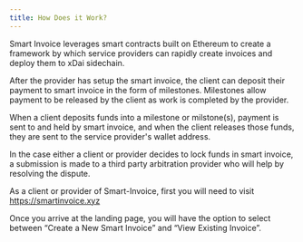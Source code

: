 ```yaml
---
title: How Does it Work?
---
```


Smart Invoice leverages smart contracts built on Ethereum to create a framework by which service providers can rapidly create invoices and deploy them to xDai sidechain.

After the provider has setup the smart invoice, the client can deposit their payment to smart invoice in the form of milestones. Milestones allow payment to be released by the client as work is completed by the provider.

When a client deposits funds into a milestone or milstone(s), payment is sent to and held by smart invoice, and when the client releases those funds, they are sent to the service provider's wallet address.

In the case either a client or provider decides to lock funds in smart invoice, a submission is made to a third party arbitration provider who will help by resolving the dispute.

As a client or provider of Smart-Invoice, first you will need to visit https://smartinvoice.xyz

Once you arrive at the landing page, you will have the option to select between “Create a New Smart Invoice” and “View Existing Invoice”.

